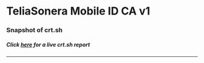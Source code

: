 # TeliaSonera Mobile ID CA v1
### Snapshot of crt.sh
##### Click [here](https://crt.sh/?q=6183DEF27DE089E8E9F4BAF59FE5921829B26D9EE41442B9EEEAFD19CEDD3706) for a live crt.sh report

---
